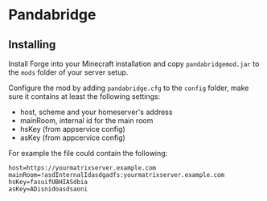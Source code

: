 # Pandabridge

## Installing

Install Forge into your Minecraft installation and copy `pandabridgemod.jar` to the `mods` folder of your server setup.

Configure the mod by adding `pandabridge.cfg` to the `config` folder, make sure it contains at least the following settings:

* host, scheme and your homeserver's address
* mainRoom, internal id for the main room
* hsKey (from appservice config)
* asKey (from appcervice config)

For example the file could contain the following:

```
host=https://yourmatrixserver.example.com
mainRoom=!asdInternalIdasdgadfs:yourmatrixserver.example.com
hsKey=fasuifUBHIASdbia
asKey=ADisnidoasdsaoni
```